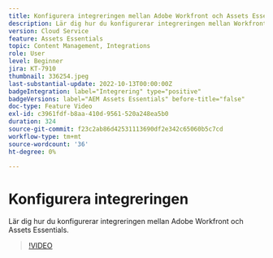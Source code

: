 ```yaml
---
title: Konfigurera integreringen mellan Adobe Workfront och Assets Essentials
description: Lär dig hur du konfigurerar integreringen mellan Workfront och Assets Essentials.
version: Cloud Service
feature: Assets Essentials
topic: Content Management, Integrations
role: User
level: Beginner
jira: KT-7910
thumbnail: 336254.jpeg
last-substantial-update: 2022-10-13T00:00:00Z
badgeIntegration: label="Integrering" type="positive"
badgeVersions: label="AEM Assets Essentials" before-title="false"
doc-type: Feature Video
exl-id: c3961fdf-b8aa-410d-9561-520a248ea5b0
duration: 324
source-git-commit: f23c2ab86d42531113690df2e342c65060b5c7cd
workflow-type: tm+mt
source-wordcount: '36'
ht-degree: 0%

---
```


# Konfigurera integreringen

Lär dig hur du konfigurerar integreringen mellan Adobe Workfront och Assets Essentials.

>[!VIDEO](https://video.tv.adobe.com/v/336254?quality=12&learn=on)
